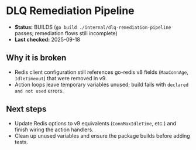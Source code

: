 # DLQ Remediation Pipeline

- **Status:** BUILDS (`go build ./internal/dlq-remediation-pipeline` passes; remediation flows still incomplete)
- **Last checked:** 2025-09-18

## Why it is broken
- Redis client configuration still references go-redis v8 fields (`MaxConnAge`, `IdleTimeout`) that were removed in v9.
- Action loops leave temporary variables unused; build fails with `declared and not used` errors.

## Next steps
- Update Redis options to v9 equivalents (`ConnMaxIdleTime`, etc.) and finish wiring the action handlers.
- Clean up unused variables and ensure the package builds before adding tests.

